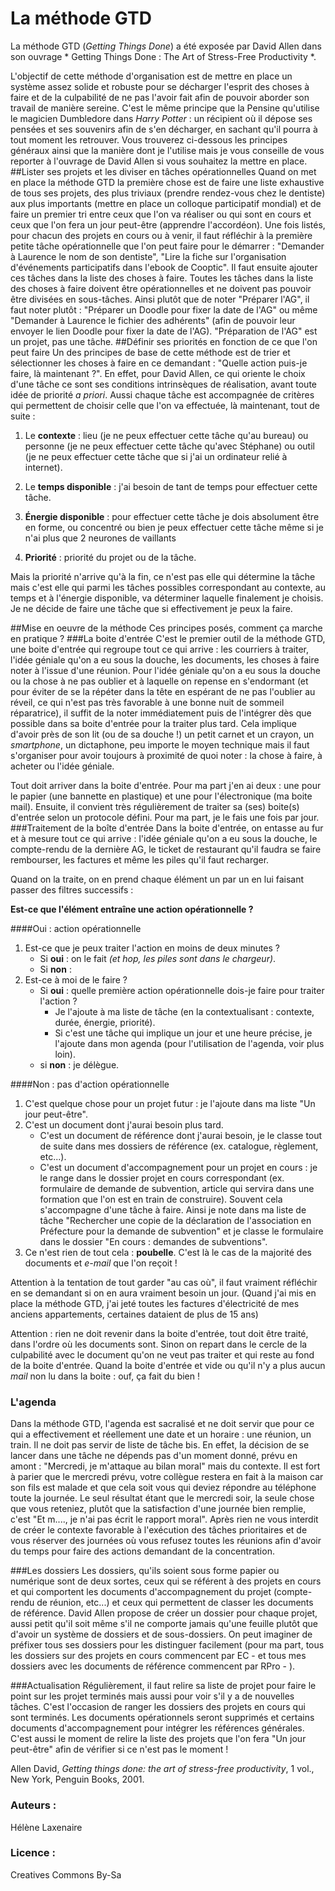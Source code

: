 # La méthode GTD
La méthode GTD (*Getting Things Done*) a été exposée par David Allen dans son ouvrage * Getting Things Done : The Art of Stress-Free Productivity *.

L'objectif de cette méthode d'organisation est de mettre en place un système assez solide et robuste pour se décharger l'esprit des choses à faire et de la culpabilité de ne pas l'avoir fait afin de pouvoir aborder son travail de manière sereine. C'est le même principe que la Pensine qu'utilise le magicien Dumbledore dans *Harry Potter* : un récipient où il dépose ses pensées et ses souvenirs afin de s'en décharger, en sachant qu'il pourra à tout moment les retrouver. Vous trouverez ci-dessous les principes généraux ainsi que la manière dont je l'utilise mais je vous conseille de vous reporter à l'ouvrage de David Allen si vous souhaitez la mettre en place.
##Lister ses projets et les diviser en tâches opérationnelles
Quand on met en place la méthode GTD la première chose est de faire une liste exhaustive de tous ses projets, des plus triviaux (prendre rendez-vous chez le dentiste) aux plus importants (mettre en place un colloque participatif mondial) et de faire un premier tri entre ceux que l'on va réaliser ou qui sont en cours et ceux que l'on fera un jour peut-être (apprendre l'accordéon). Une fois listés, pour chacun des projets en cours ou à venir, il faut réfléchir à la première petite tâche opérationnelle que l'on peut faire pour le démarrer : "Demander à Laurence le nom de son dentiste", "Lire la fiche sur l'organisation d'événements participatifs dans l'ebook de Cooptic". Il faut ensuite ajouter ces tâches dans la liste des choses à faire. Toutes les tâches dans la liste des choses à faire doivent être opérationnelles et ne doivent pas pouvoir être divisées en sous-tâches. Ainsi plutôt que de noter "Préparer l'AG", il faut noter plutôt : "Préparer un Doodle pour fixer la date de l'AG" ou même "Demander à Laurence le fichier des adhérents" (afin de pouvoir leur envoyer le lien Doodle pour fixer la date de l'AG). "Préparation de l'AG" est un projet, pas une tâche.
##Définir ses priorités en fonction de ce que l'on peut faire
Un des principes de base de cette méthode est de trier et sélectionner les choses à faire en ce demandant : "Quelle action puis-je faire, là maintenant ?". En effet, pour David Allen, ce qui oriente le choix d'une tâche ce sont ses conditions intrinsèques de réalisation, avant toute idée de priorité *a priori*. Aussi chaque tâche est accompagnée de critères qui permettent de choisir celle que l'on va effectuée, là maintenant, tout de suite :

1. Le **contexte** : lieu (je ne peux effectuer cette tâche qu'au bureau) ou personne (je ne peux effectuer cette tâche qu'avec Stéphane) ou outil (je ne peux effectuer cette tâche que si j'ai un ordinateur relié à internet).

2. Le **temps disponible** : j'ai besoin de tant de temps pour effectuer cette tâche.

3. **Énergie disponible** : pour effectuer cette tâche je dois absolument être en forme, ou concentré ou bien je peux effectuer cette tâche même si je n'ai plus que 2 neurones de vaillants

4. **Priorité** : priorité du projet ou de la tâche. 

Mais la priorité n'arrive qu'à la fin, ce n'est pas elle qui détermine la tâche mais c'est elle qui parmi les tâches possibles correspondant au contexte, au temps et à l'énergie disponible, va déterminer laquelle finalement je choisis.
Je ne décide de faire une tâche que si effectivement je peux la faire.

##Mise en oeuvre de la méthode
Ces principes posés, comment ça marche en pratique ?
###La boite d'entrée
C'est le premier outil de la méthode GTD, une boite d'entrée qui regroupe tout ce qui arrive : les courriers à traiter, l'idée géniale qu'on a eu sous la douche, les documents, les choses à faire noter à l'issue d'une réunion. Pour l'idée géniale qu'on a eu sous la douche ou la chose à ne pas oublier et à laquelle on repense en s'endormant (et pour éviter de se la répéter dans la tête en espérant de ne pas l'oublier au réveil, ce qui n'est pas très favorable à une bonne nuit de sommeil réparatrice), il suffit de la noter immédiatement puis de l'intégrer dès que possible dans sa boite d'entrée pour la traiter plus tard. Cela implique d'avoir près de son lit (ou de sa douche !) un petit carnet et un crayon, un *smartphone*, un dictaphone, peu importe le moyen technique mais il faut s'organiser pour avoir toujours à proximité de quoi noter : la chose à faire, à acheter ou l'idée géniale. 

Tout doit arriver dans la boite d'entrée. Pour ma part j'en ai deux : une pour le papier (une bannette en plastique) et une pour l'électronique (ma boite mail). Ensuite, il convient très régulièrement de traiter sa (ses) boite(s) d'entrée selon un protocole défini. Pour ma part, je le fais une fois par jour.
###Traitement de la boîte d'entrée
Dans la boite d'entrée, on entasse au fur et à mesure tout ce qui arrive : l'idée géniale qu'on a eu sous la douche, le compte-rendu de la dernière AG, le ticket de restaurant qu'il faudra se faire rembourser, les factures et même les piles qu'il faut recharger.

Quand on la traite, on en prend chaque élément un par un en lui faisant passer des filtres successifs :

**Est-ce que l'élément entraîne une action opérationnelle ?**

####Oui : action opérationnelle
1. Est-ce que je peux traiter l'action en moins de deux minutes ? 
   * Si **oui** : on le fait *(et hop, les piles sont dans le chargeur)*. 
   * Si **non** : 
2. Est-ce à moi de le faire ?
   * Si **oui** : quelle première action opérationnelle dois-je faire pour traiter l'action ?
     * Je l'ajoute à ma liste de tâche (en la contextualisant : contexte, durée, énergie, priorité).
     * Si c'est une tâche qui implique un jour et une heure précise, je l'ajoute dans mon agenda (pour l'utilisation de l'agenda, voir plus loin).
   * si **non** :  je délègue.

####Non : pas d'action opérationnelle
1. C'est quelque chose pour un projet futur : je l'ajoute dans ma liste "Un jour peut-être".
2. C'est un document dont j'aurai besoin plus tard.
    * C'est un document de référence dont j'aurai besoin, je le classe tout de suite dans mes dossiers de référence (ex. catalogue, règlement, etc...).
    * C'est un document d'accompagnement pour un projet en cours : je le range dans le dossier projet en cours correspondant (ex. formulaire de demande de subvention, article qui servira dans une formation que l'on est en train de construire). Souvent cela s'accompagne d'une tâche à faire. Ainsi je note dans ma liste de tâche "Rechercher une copie de la déclaration de l'association en Préfecture pour la demande de subvention" et je classe le formulaire dans le dossier "En cours : demandes de subventions". 
3. Ce n'est rien de tout cela : **poubelle**. C'est là le cas de la majorité des documents et *e-mail* que l'on reçoit !

Attention à la tentation de tout garder "au cas où", il faut vraiment réfléchir en se demandant si on en aura vraiment besoin un jour. (Quand j'ai mis en place la méthode GTD, j'ai jeté toutes les factures d'électricité de mes anciens appartements, certaines dataient de plus de 15 ans) 

Attention : rien ne doit revenir dans la boite d'entrée, tout doit être traité, dans l'ordre où les documents sont. Sinon on repart dans le cercle de la culpabilité avec le document qu'on ne veut pas traiter et qui reste au fond de la boite d'entrée.
Quand la boite d'entrée et vide ou qu'il n'y a plus aucun *mail* non lu dans la boite : ouf, ça fait du bien !

### L'agenda
Dans la méthode GTD, l'agenda est sacralisé et ne doit servir que pour ce qui a effectivement et réellement une date et un horaire : une réunion, un train. Il ne doit pas servir de liste de tâche bis. En effet, la décision de se lancer dans une tâche ne dépends pas d'un moment donné, prévu en amont : "Mercredi, je m'attaque au bilan moral" mais du contexte. Il est fort à parier que le mercredi prévu, votre collègue restera en fait à la maison car son fils est malade et que cela soit vous qui deviez répondre au téléphone toute la journée. Le seul résultat étant que le mercredi soir, la seule chose que vous reteniez, plutôt que la satisfaction d'une journée bien remplie, c'est "Et m...., je n'ai pas écrit le rapport moral". Après rien ne vous interdit de créer le contexte favorable à l'exécution des tâches prioritaires et de vous réserver des journées où vous refusez toutes les réunions afin d'avoir du temps pour faire des actions demandant de la concentration. 

###Les dossiers
Les dossiers, qu'ils soient sous forme papier ou numérique sont de deux sortes, ceux qui se référent à des projets en cours et qui comportent les documents d'accompagnement du projet (compte-rendu de réunion, etc...) et ceux qui permettent de classer les documents de référence. David Allen propose de créer un dossier pour chaque projet, aussi petit qu'il soit même s'il ne comporte jamais qu'une feuille plutôt que d'avoir un système de dossiers et de sous-dossiers. On peut imaginer de préfixer tous ses dossiers pour les distinguer facilement (pour ma part, tous les dossiers sur des projets en cours commencent par EC - et tous mes dossiers avec les documents de référence commencent par RPro - ).

###Actualisation
Régulièrement, il faut relire sa liste de projet pour faire le point sur les projet terminés mais aussi pour voir s'il y a de nouvelles tâches. C'est l'occasion de ranger les dossiers des projets en cours qui sont terminés. Les documents opérationnels seront supprimés et certains documents d'accompagnement pour intégrer les références générales. C'est aussi le moment de relire la liste des projets que l'on fera "Un jour peut-être" afin de vérifier si ce n'est pas le moment !

Allen David, *Getting things done: the art of stress-free productivity*, 1 vol., New York, Penguin Books, 2001.


### Auteurs :
Hélène Laxenaire
### Licence :
Creatives Commons By-Sa
